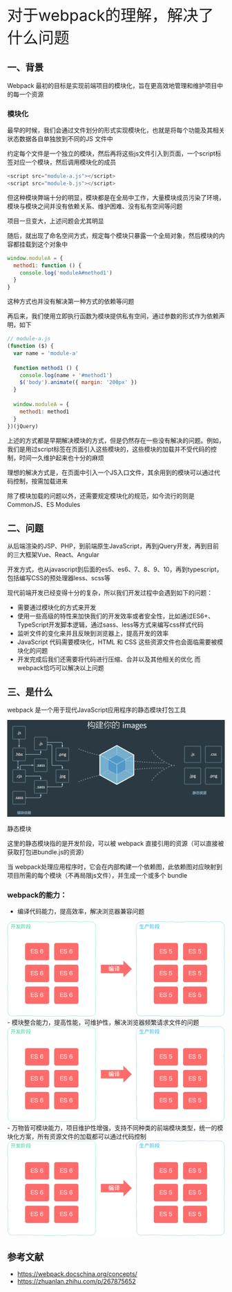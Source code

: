 <font style="font-size: 36px;">对于webpack的理解，解决了什么问题</font>

## 一、背景
Webpack 最初的目标是实现前端项目的模块化，旨在更高效地管理和维护项目中的每一个资源

### 模块化
最早的时候，我们会通过文件划分的形式实现模块化，也就是将每个功能及其相关状态数据各自单独放到不同的JS 文件中

约定每个文件是一个独立的模块，然后再将这些js文件引入到页面，一个script标签对应一个模块，然后调用模块化的成员
```js
<script src="module-a.js"></script>
<script src="module-b.js"></script>
```
但这种模块弊端十分的明显，模块都是在全局中工作，大量模块成员污染了环境，模块与模块之间并没有依赖关系、维护困难、没有私有空间等问题

项目一旦变大，上述问题会尤其明显

随后，就出现了命名空间方式，规定每个模块只暴露一个全局对象，然后模块的内容都挂载到这个对象中
```js
window.moduleA = {
  method1: function () {
    console.log('moduleA#method1')
  }
}
```
这种方式也并没有解决第一种方式的依赖等问题

再后来，我们使用立即执行函数为模块提供私有空间，通过参数的形式作为依赖声明，如下
```js
// module-a.js
(function ($) {
  var name = 'module-a'

  function method1 () {
    console.log(name + '#method1')
    $('body').animate({ margin: '200px' })
  }

  window.moduleA = {
    method1: method1
  }
})(jQuery)
```
上述的方式都是早期解决模块的方式，但是仍然存在一些没有解决的问题。例如，我们是用过script标签在页面引入这些模块的，这些模块的加载并不受代码的控制，时间一久维护起来也十分的麻烦

理想的解决方式是，在页面中引入一个JS入口文件，其余用到的模块可以通过代码控制，按需加载进来

除了模块加载的问题以外，还需要规定模块化的规范，如今流行的则是CommonJS、ES Modules

## 二、问题
从后端渲染的JSP、PHP，到前端原生JavaScript，再到jQuery开发，再到目前的三大框架Vue、React、Angular

开发方式，也从javascript到后面的es5、es6、7、8、9、10，再到typescript，包括编写CSS的预处理器less、scss等

现代前端开发已经变得十分的复杂，所以我们开发过程中会遇到如下的问题：

- 需要通过模块化的方式来开发
- 使用一些高级的特性来加快我们的开发效率或者安全性，比如通过ES6+、TypeScript开发脚本逻辑，通过sass、less等方式来编写css样式代码
- 监听文件的变化来并且反映到浏览器上，提高开发的效率
- JavaScript 代码需要模块化，HTML 和 CSS 这些资源文件也会面临需要被模块化的问题
- 开发完成后我们还需要将代码进行压缩、合并以及其他相关的优化
而webpack恰巧可以解决以上问题

## 三、是什么
webpack 是一个用于现代JavaScript应用程序的静态模块打包工具

<img src='../assets/webpack1-1.png' />

静态模块

这里的静态模块指的是开发阶段，可以被 webpack 直接引用的资源（可以直接被获取打包进bundle.js的资源）

当 webpack处理应用程序时，它会在内部构建一个依赖图，此依赖图对应映射到项目所需的每个模块（不再局限js文件），并生成一个或多个 bundle



### webpack的能力：
- 编译代码能力，提高效率，解决浏览器兼容问题  
<img src='../assets/webpack1-2.png' />
- 模块整合能力，提高性能，可维护性，解决浏览器频繁请求文件的问题  
<img src='../assets/webpack1-2.png' />
- 万物皆可模块能力，项目维护性增强，支持不同种类的前端模块类型，统一的模块化方案，所有资源文件的加载都可以通过代码控制 
<img src='../assets/webpack1-2.png' />

## 参考文献
- https://webpack.docschina.org/concepts/
- https://zhuanlan.zhihu.com/p/267875652